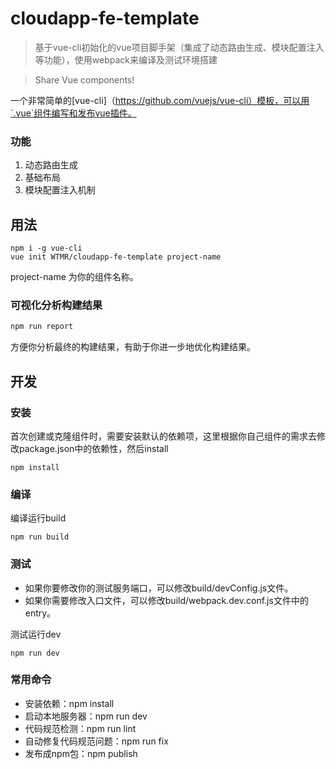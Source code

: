 # cloudapp-fe-template

> 基于vue-cli初始化的vue项目脚手架（集成了动态路由生成、模块配置注入等功能），使用webpack来编译及测试环境搭建

> Share Vue components!

一个非常简单的[vue-cli]（https://github.com/vuejs/vue-cli）模板，可以用`.vue`组件编写和发布vue插件。


### 功能

1. 动态路由生成
2. 基础布局
3. 模块配置注入机制

## 用法

```
npm i -g vue-cli
vue init WTMR/cloudapp-fe-template project-name
```
project-name 为你的组件名称。

### 可视化分析构建结果

``` bash
npm run report
```
方便你分析最终的构建结果，有助于你进一步地优化构建结果。

## 开发

### 安装

首次创建或克隆组件时，需要安装默认的依赖项，这里根据你自己组件的需求去修改package.json中的依赖性，然后install

```
npm install
```

### 编译

编译运行build

```
npm run build
```

### 测试

- 如果你要修改你的测试服务端口，可以修改build/devConfig.js文件。
- 如果你需要修改入口文件，可以修改build/webpack.dev.conf.js文件中的entry。

测试运行dev

```
npm run dev
```

### 常用命令

* 安装依赖：npm install
* 启动本地服务器：npm run dev
* 代码规范检测：npm run lint
* 自动修复代码规范问题：npm run fix
* 发布成npm包：npm publish
